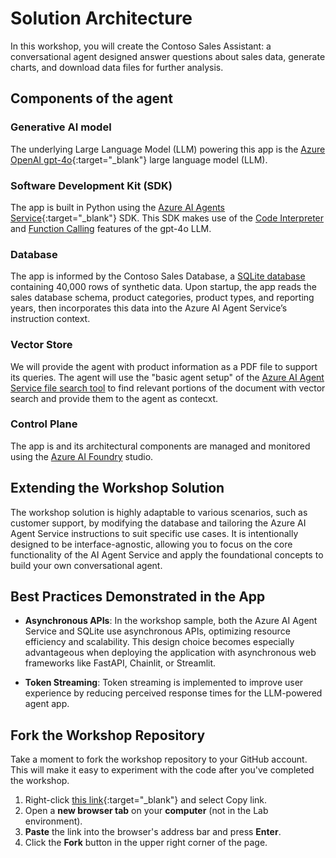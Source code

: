 # Solution Architecture

In this workshop, you will create the Contoso Sales Assistant: a conversational agent designed answer questions about sales data, generate charts, and download data files for further analysis.

## Components of the agent

### Generative AI model
 The underlying Large Language Model (LLM) powering this app is the [Azure OpenAI gpt-4o](https://learn.microsoft.com/azure/ai-services/openai/concepts/models?tabs=global-standard%2Cstandard-chat-completions){:target="_blank"} large language model (LLM). 


### Software Development Kit (SDK)

The app is built in Python using the [Azure AI Agents Service](https://learn.microsoft.com/azure/ai-services/agents/){:target="_blank"} SDK. This SDK makes use of the [Code Interpreter](https://learn.microsoft.com/en-us/azure/ai-services/openai/how-to/code-interpreter?tabs=python) and [Function Calling](https://learn.microsoft.com/en-us/azure/ai-services/openai/how-to/assistant-functions?tabs=python) features of the gpt-4o LLM.


### Database

The app is informed by the Contoso Sales Database, a [SQLite database](https://www.sqlite.org/) containing 40,000 rows of synthetic data. Upon startup, the app reads the sales database schema, product categories, product types, and reporting years, then incorporates this data into the Azure AI Agent Service’s instruction context.

### Vector Store

We will provide the agent with product information as a PDF file to support its queries. The agent will use the "basic agent setup" of the [Azure AI Agent Service file search tool](https://learn.microsoft.com/en-us/azure/ai-services/agents/how-to/tools/file-search?tabs=python&pivots=overview) to find relevant portions of the document with vector search and provide them to the agent as contecxt.

### Control Plane

The app is and its architectural components are managed and monitored using the [Azure AI Foundry](https://ai.azure.com) studio.

## Extending the Workshop Solution

The workshop solution is highly adaptable to various scenarios, such as customer support, by modifying the database and tailoring the Azure AI Agent Service instructions to suit specific use cases. It is intentionally designed to be interface-agnostic, allowing you to focus on the core functionality of the AI Agent Service and apply the foundational concepts to build your own conversational agent.


## Best Practices Demonstrated in the App

- **Asynchronous APIs**:
  In the workshop sample, both the Azure AI Agent Service and SQLite use asynchronous APIs, optimizing resource efficiency and scalability. This design choice becomes especially advantageous when deploying the application with asynchronous web frameworks like FastAPI, Chainlit, or Streamlit.

- **Token Streaming**:
  Token streaming is implemented to improve user experience by reducing perceived response times for the LLM-powered agent app.

## Fork the Workshop Repository

Take a moment to fork the workshop repository to your GitHub account. This will make it easy to experiment with the code after you've completed the workshop.

1. Right-click [this link](https://aka.ms/aitour/wrk552/repo){:target="_blank"} and select Copy link.
2. Open a **new browser tab** on your **computer** (not in the Lab environment).
3. **Paste** the link into the browser's address bar and press **Enter**.
4. Click the **Fork** button in the upper right corner of the page.

